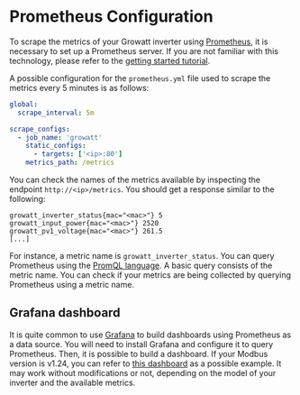# Prometheus Configuration

To scrape the metrics of your Growatt inverter using [Prometheus](https://prometheus.io/), it is necessary to set up a Prometheus server. If you are not familiar with this technology, please refer to the [getting started tutorial](https://prometheus.io/docs/prometheus/latest/getting_started/).

A possible configuration for the `prometheus.yml` file used to scrape the metrics every 5 minutes is as follows:

```yaml
global:
  scrape_interval: 5m

scrape_configs:
  - job_name: 'growatt'
    static_configs:
      - targets: ['<ip>:80']
    metrics_path: /metrics
```

You can check the names of the metrics available by inspecting the endpoint `http://<ip>/metrics`. You should get a response similar to the following:

```
growatt_inverter_status{mac="<mac>"} 5
growatt_input_power{mac="<mac>"} 2520
growatt_pv1_voltage{mac="<mac>"} 261.5
[...]
```

For instance, a metric name is `growatt_inverter_status`. You can query Prometheus using the [PromQL language](https://prometheus.io/docs/prometheus/latest/querying/basics/). A basic query consists of the metric name. You can check if your metrics are being collected by querying Prometheus using a metric name.

## Grafana dashboard

It is quite common to use [Grafana](https://grafana.com/oss/grafana/) to build dashboards using Prometheus as a data source. You will need to install Grafana and configure it to query Prometheus. Then, it is possible to build a dashboard. If your Modbus version is v1.24, you can refer to [this dashboard](https://grafana.com/grafana/dashboards/20646) as a possible example. It may work without modifications or not, depending on the model of your inverter and the available metrics.
